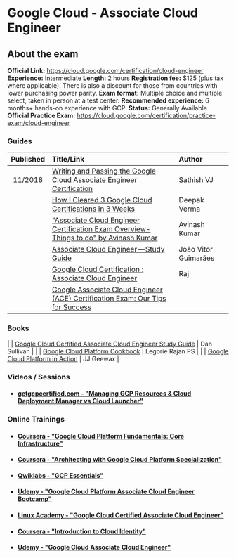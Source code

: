 
# Google Cloud - Associate Cloud Engineer 	

## About the exam
**Official Link:** https://cloud.google.com/certification/cloud-engineer
**Experience:** Intermediate
**Length:** 2 hours
**Registration fee:** $125 (plus tax where applicable). There is also a discount for those from countries with lower purchasing power parity.
**Exam format:** Multiple choice and multiple select, taken in person at a test center.
**Recommended experience:** 6 months+ hands-on experience with GCP.
**Status:** Generally Available
**Official Practice Exam:** https://cloud.google.com/certification/practice-exam/cloud-engineer

### Guides
| Published | Title/Link | Author |
| :---:         |     :---      |          :--- |
| 11/2018 | [Writing and Passing the Google Cloud Associate Engineer Certification](https://medium.com/@sathishvj/writing-and-passing-the-google-cloud-associate-engineer-certification-a60c2f6d99c2) | Sathish VJ |
| | [How I Cleared 3 Google Cloud Certifications in 3 Weeks](https://medium.com/@yesdeepakverma/how-i-cleared-all-3-google-cloud-certifications-in-3-weeks-f5591aa22572) | Deepak Verma | 
| | ["Associate Cloud Engineer Certification Exam Overview- Things to do" by Avinash Kumar](https://medium.com/@achilleslinux/associate-cloud-engineer-certification-exam-overview-things-to-do-466c7b9a2885) | Avinash Kumar |
| | [Associate Cloud Engineer — Study Guide](https://medium.com/@joaovitor/associate-cloud-engineer-study-guide-cf7e74da1bb6) | João Vitor Guimarães |
| | [Google Cloud Certification : Associate Cloud Engineer](https://medium.com/devopslinks/google-cloud-certification-associate-cloud-engineer-dc25765a23e2) | Raj |
| | [Google Associate Cloud Engineer (ACE) Certification Exam: Our Tips for Success](https://www.mobilise.cloud/blog/google-associate-cloud-engineer-exam) | | 

### Books
| | [Google Cloud Certified Associate Cloud Engineer Study Guide](https://www.amazon.com/Google-Cloud-Certified-Associate-Engineer/dp/1119564417) | Dan Sullivan |
| | [Google Cloud Platform Cookbook](https://www.amazon.com/Google-Cloud-Platform-Cookbook-applications/dp/1788291999/) | Legorie Rajan PS |
| | [Google Cloud Platform in Action](https://www.amazon.com/Google-Cloud-Platform-Action-Geewax/dp/1617293520/) | JJ Geewax |

### Videos / Sessions
- #### [getgcpcertified.com - "Managing GCP Resources & Cloud Deployment Manager vs Cloud Launcher"](https://www.getgcpcertified.com/p/free-trial-associate-cloud-engineer)


### Online Trainings
- #### [Coursera - "Google Cloud Platform Fundamentals: Core Infrastructure"](https://www.coursera.org/learn/gcp-fundamentals)
- #### [Coursera - "Architecting with Google Cloud Platform Specialization"](https://www.coursera.org/specializations/gcp-architecture)
- #### [Qwiklabs - "GCP Essentials"](https://google.qwiklabs.com/quests/23)
- #### [Udemy - "Google Cloud Platform Associate Cloud Engineer Bootcamp"](https://www.udemy.com/google-cloud-platform-associate-cloud-engineer-bootcamp/)
- #### [Linux Academy - "Google Cloud Certified Associate Cloud Engineer"](https://linuxacademy.com/google-cloud-platform/training/course/name/google-cloud-certified-associate-cloud-engineer)
- #### [Coursera - "Introduction to Cloud Identity"](https://www.coursera.org/learn/cloud-identity)
- #### [Udemy - "Google Cloud Associate Cloud Engineer"](https://www.udemy.com/google-certified-associate-cloud-engineer/?couponCode=GCPFREELY)

